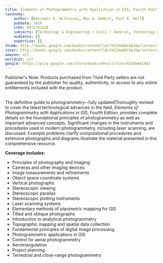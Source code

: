 ```yaml
---
title: Elements of Photogrammetry with Application in GIS, Fourth Edition
taxonomy:
	author: [Benjamin E. Wilkinson, Bon A. DeWitt, Paul R. Wolf]
	pubdate: 2014
	isbn: 0071761128
	subjects: [Technology & Engineering / Civil / General, Technology & Engineering / Lasers & Photonics, Science / Earth Sciences / Geography, Technology & Engineering / Cartography, Technology & Engineering / Surveying]
	audience: []
	expertise: []
thumb: http://books.google.com/books/content?id=741SXwAACAAJ&printsec=frontcover&img=1&zoom=1&imgtk=AFLRE71YDZRBelB1NULTEHxe1xA7VdeqlLuiNyhvt770bbpd_eX6nfIx2YYW2UwVSek4xKJ2bjs8sSPj_XGdh47XCkARN31lJe0UzqwWU1FJhRkRqbHaeJdGJHMYXEZLMMLzuqD3iJCA&source=gbs_api
cover: http://books.google.com/books/content?id=741SXwAACAAJ&printsec=frontcover&img=1&zoom=1&imgtk=AFLRE71YDZRBelB1NULTEHxe1xA7VdeqlLuiNyhvt770bbpd_eX6nfIx2YYW2UwVSek4xKJ2bjs8sSPj_XGdh47XCkARN31lJe0UzqwWU1FJhRkRqbHaeJdGJHMYXEZLMMLzuqD3iJCA&source=gbs_api
amazon: nil
worldcat: nil
google: https://play.google.com/store/books/details?id=741SXwAACAAJ
---
```

<p>Publisher's Note: Products purchased from Third Party sellers are not guaranteed by the publisher for quality, authenticity, or access to any online entitlements included with the product.</p><br>The definitive guide to photogrammetry--fully updatedThoroughly revised to cover the latest technological advances in the field, <i>Elements of Photogrammetry with Applications in GIS</i>, Fourth Edition, provides complete details on the foundational principles of photogrammetry as well as important advanced concepts. Significant changes in the instruments and procedures used in modern photogrammetry, including laser scanning, are discussed. Example problems clarify computational procedures and extensive photographs and diagrams illustrate the material presented in this comprehensive resource.<p></p><p><b>Coverage includes:</b></p><ul><li>Principles of photography and imaging</li><li>Cameras and other imaging devices</li><li>Image measurements and refinements</li><li>Object space coordinate systems</li><li>Vertical photographs</li><li>Stereoscopic viewing</li><li>Stereoscopic parallax</li><li>Stereoscopic plotting instruments</li><li>Laser scanning systems</li><li>Elementary methods of planimetric mapping for GIS</li><li>Titled and oblique photographs</li><li>Introduction to analytical photogrammetry</li><li>Topographic mapping and spatial data collection</li><li>Fundamental principles of digital image processing</li><li>Photogrammetric applications in GIS</li><li>Control for aerial photogrammetry</li><li>Aerotriangulation</li><li>Project planning</li><li>Terrestrial and close-range photogrammetry</li></ul><p></p>